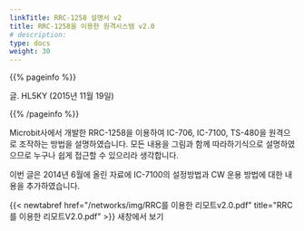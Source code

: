```yaml
---
linkTitle: RRC-1258 설명서 v2
title: RRC-1258을 이용한 원격시스템 v2.0
# description:
type: docs
weight: 30
---
```


{{% pageinfo %}}

글. HL5KY (2015년 11월 19일)

{{% /pageinfo %}}


Microbit사에서 개발한 RRC-1258을 이용하여 IC-706, IC-7100, TS-480을 원격으로 조작하는 방법을 설명하였습니다. 모든 내용을 그림과 함께 따라하기식으로 설명하였으므로 누구나 쉽게 접근할 수 있으리라 생각합니다.

이번 글은 2014년 6월에 올린 자료에 IC-7100의 설정방법과 CW 운용 방법에 대한 내용을 추가하였습니다.
 


{{< newtabref href="/networks/img/RRC를 이용한 리모트v2.0.pdf" title="RRC를 이용한 리모트V2.0.pdf" >}} 새창에서 보기
